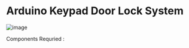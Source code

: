 # Arduino Keypad Door Lock System 


![image](https://github.com/user-attachments/assets/ab56bbec-d1ae-4907-a225-ad53272344ac)

Components Requried : 

